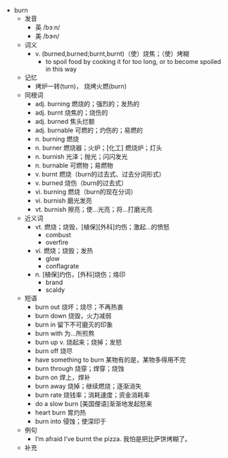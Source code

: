 - burn
  - 发音
    - 英 /bɜːn/
    - 美 /bɝn/
  - 词义
    - v. (burned,burned;burnt,burnt)（使）烧焦；（使）烤糊
      - to spoil food by cooking it for too long, or to become spoiled in this way
  - 记忆
    - 烤炉一转(turn)， 烧烤火燃(burn)
  - 同根词
    - adj. burning 燃烧的；强烈的；发热的
    - adj. burnt 烧焦的；烧伤的
    - adj. burned 焦头烂额
    - adj. burnable 可燃的；灼伤的；易燃的
    - n. burning 燃烧
    - n. burner 燃烧器；火炉；[化工] 燃烧炉；灯头
    - n. burnish 光泽；抛光；闪闪发光
    - n. burnable 可燃物；易燃物
    - v. burnt 燃烧（burn的过去式、过去分词形式）
    - v. burned 烧伤（burn的过去式）
    - vi. burning 燃烧（burn的现在分词）
    - vi. burnish 磨光发亮
    - vt. burnish 擦亮；使…光亮；将…打磨光亮
  - 近义词
    - vt. 燃烧；烧毁，[植保][外科]灼伤；激起…的愤怒
      - combust
      - overfire
    - vi. 燃烧；烧毁；发热
      - glow
      - conflagrate
    - n. [植保]灼伤，[外科]烧伤；烙印
      - brand
      - scaldy
  - 短语
    - burn out 烧坏；烧尽；不再热衷
    - burn down 烧毁，火力减弱
    - burn in 留下不可磨灭的印象
    - burn with 为…所煎熬
    - burn up v. 烧起来；烧掉；发怒
    - burn off 烧尽
    - have something to burn 某物有的是，某物多得用不完
    - burn through 烧穿；焊穿；烧蚀
    - burn on 焊上，焊补
    - burn away 烧掉；继续燃烧；逐渐消失
    - burn rate 烧钱率；消耗速度；资金消耗率
    - do a slow burn [美国俚语]渐渐地发起怒来
    - heart burn 胃灼热
    - burn into 侵蚀；使深印于
  - 例句
    - I’m afraid I’ve burnt the pizza. 我怕是把比萨饼烤糊了。
  - 补充